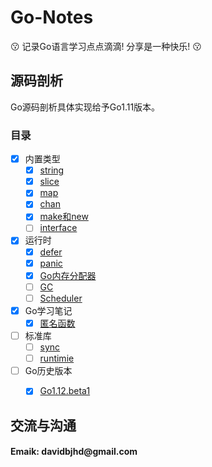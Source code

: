 # Go-Notes
:kissing: 记录Go语言学习点点滴滴! 分享是一种快乐! :kissing:

## 源码剖析
Go源码剖析具体实现给予Go1.11版本。

### 目录

- [x] 内置类型
	- [x] [string](sourceCodeAnalysis/builtin-type/string.md)
	- [x] [slice](sourceCodeAnalysis/builtin-type/slice.md)
	- [x] [map](sourceCodeAnalysis/builtin-type/map.md)
	- [x] [chan](sourceCodeAnalysis/builtin-type/chan.md)
	- [x] [make和new](sourceCodeAnalysis/builtin-type/make_new.md)
	- [ ] [interface](sourceCodeAnalysis/builtin-type/interface.md)
- [x] 运行时
	- [x] [defer](sourceCodeAnalysis/runtime/defer.md)
	- [x] [panic](sourceCodeAnalysis/runtime/panic.md)
	- [x] [Go内存分配器](sourceCodeAnalysis/runtime/memoryAllocator)
    - [ ] [GC](sourceCodeAnalysis/runtime/gc)
    - [ ] [Scheduler](sourceCodeAnalysis/runtime/scheduler/)
- [x] Go学习笔记
    - [x] [匿名函数](studyNotes/anonymous_function.md)
- [ ] 标准库
    - [ ] [sync](sourceCodeAnalysis/packages/sync/)
    - [ ] [runtimie](sourceCodeAnalysis/packages/runtime/)
- [ ] Go历史版本
    - [x] [Go1.12.beta1](versions/go1.12.beta1.md)
    

	
	
## 交流与沟通
<H4>Emaik: davidbjhd@gmail.com</H4>
	
	


